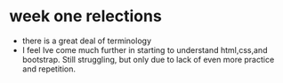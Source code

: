 # week one relections
- there is a great deal of terminology 
- I feel Ive come much further in starting to understand html,css,and bootstrap. Still struggling, but only due to lack of even more practice and repetition.